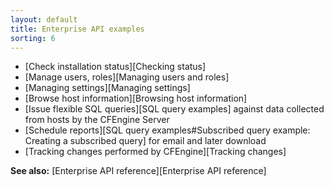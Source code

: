 ```yaml
---
layout: default
title: Enterprise API examples
sorting: 6
---
```


- [Check installation status][Checking status]
- [Manage users, roles][Managing users and roles]
- [Managing settings][Managing settings]
- [Browse host information][Browsing host information]
- [Issue flexible SQL queries][SQL query examples] against data collected from hosts by the CFEngine Server
- [Schedule reports][SQL query examples#Subscribed query example: Creating a subscribed query] for email and later download
- [Tracking changes performed by CFEngine][Tracking changes]

**See also:** [Enterprise API reference][Enterprise API reference]
